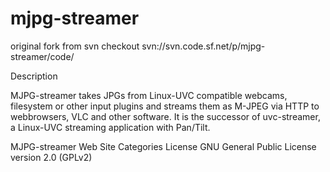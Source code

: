 # mjpg-streamer
original fork from svn checkout svn://svn.code.sf.net/p/mjpg-streamer/code/

Description

MJPG-streamer takes JPGs from Linux-UVC compatible webcams, filesystem or other input plugins and streams them as M-JPEG via HTTP to webbrowsers, VLC and other software. It is the successor of uvc-streamer, a Linux-UVC streaming application with Pan/Tilt.

MJPG-streamer Web Site
Categories
License
GNU General Public License version 2.0 (GPLv2)
